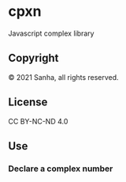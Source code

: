 # cpxn
Javascript complex library

## Copyright
&copy; 2021 Sanha, all rights reserved.

## License
CC BY-NC-ND 4.0

## Use

### Declare a complex number
```javascript
```
